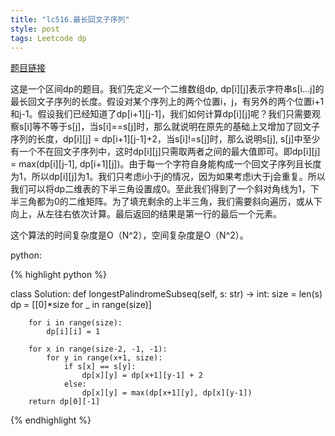 ```yaml
---
title: "lc516.最长回文子序列"
style: post
tags: Leetcode dp
---
```


[题目链接](https://leetcode-cn.com/problems/longest-palindromic-subsequence/)

这是一个区间dp的题目。我们先定义一个二维数组dp, dp[i][j]表示字符串s[i...j]的最长回文子序列的长度。假设对某个序列上的两个位置i，j，有另外的两个位置i+1和j-1。假设我们已经知道了dp[i+1][j-1]，我们如何计算dp[i][j]呢？我们只需要观察s[i]等不等于s[j]，当s[i]==s[j]时，那么就说明在原先的基础上又增加了回文子序列的长度，dp[i][j] = dp[i+1][j-1]+2，当s[i]!=s[j]时，那么说明s[j], s[j]中至少有一个不在回文子序列中，这时dp[i][j]只需取两者之间的最大值即可。即dp[i][j] = max(dp[i][j-1], dp[i+1][j])。由于每一个字符自身能构成一个回文子序列且长度为1，所以dp[i][j]为1。我们只考虑i小于j的情况，因为如果考虑i大于j会重复。所以我们可以将dp二维表的下半三角设置成0。至此我们得到了一个斜对角线为1，下半三角都为0的二维矩阵。为了填充剩余的上半三角，我们需要斜向遍历，或从下向上，从左往右依次计算。最后返回的结果是第一行的最后一个元素。

这个算法的时间复杂度是O（N^2），空间复杂度是O（N^2）。

python:

{% highlight python %}

class Solution:
    def longestPalindromeSubseq(self, s: str) -> int:
        size = len(s)
        dp = [[0]*size for _ in range(size)]

        for i in range(size):
            dp[i][i] = 1
        
        for x in range(size-2, -1, -1):
            for y in range(x+1, size):
                if s[x] == s[y]:
                    dp[x][y] = dp[x+1][y-1] + 2
                else:
                    dp[x][y] = max(dp[x+1][y], dp[x][y-1])
        return dp[0][-1]

{% endhighlight %}
